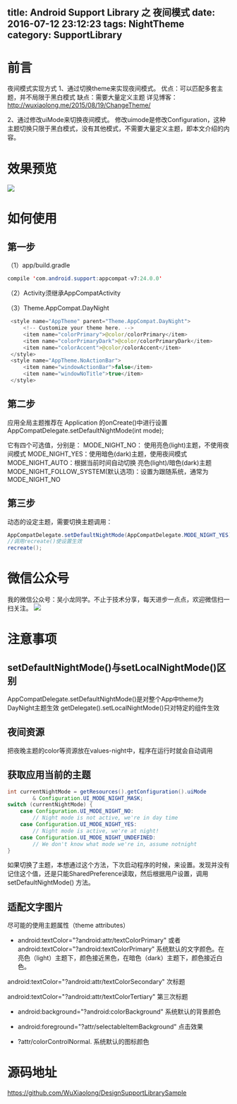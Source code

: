 title: Android Support Library 之 夜间模式
date: 2016-07-12 23:12:23
tags: NightTheme
category: SupportLibrary
---
# 前言
夜间模式实现方式
1、通过切换theme来实现夜间模式。
优点：可以匹配多套主题，并不局限于黑白模式
缺点：需要大量定义主题
详见博客：http://wuxiaolong.me/2015/08/19/ChangeTheme/

2、通过修改uiMode来切换夜间模式。
修改uimode是修改Configuration，这种主题切换只限于黑白模式，没有其他模式，不需要大量定义主题，即本文介绍的内容。

# 效果预览
![](http://7q5c2h.com1.z0.glb.clouddn.com/nightTheme.gif?watermark/2/text/5ZC05bCP6b6Z5ZCM5a24/font/5qW35L2T/fontsize/500/fill/I0VGRUZFRg==/dissolve/100/gravity/SouthEast/dx/10/dy/10)
<!--more-->
# 如何使用
## 第一步 
（1）app/build.gradle
```java
compile 'com.android.support:appcompat-v7:24.0.0'
```
（2）Activity须继承AppCompatActivity

（3）Theme.AppCompat.DayNight
```java
 <style name="AppTheme" parent="Theme.AppCompat.DayNight">
     <!-- Customize your theme here. -->
     <item name="colorPrimary">@color/colorPrimary</item>
     <item name="colorPrimaryDark">@color/colorPrimaryDark</item>
     <item name="colorAccent">@color/colorAccent</item>
 </style>
 <style name="AppTheme.NoActionBar">
     <item name="windowActionBar">false</item>
     <item name="windowNoTitle">true</item>
 </style>
```
## 第二步
应用全局主题推荐在 Application 的onCreate()中进行设置
AppCompatDelegate.setDefaultNightMode(int mode);

它有四个可选值，分别是：
MODE_NIGHT_NO： 使用亮色(light)主题，不使用夜间模式
MODE_NIGHT_YES：使用暗色(dark)主题，使用夜间模式
MODE_NIGHT_AUTO：根据当前时间自动切换 亮色(light)/暗色(dark)主题
MODE_NIGHT_FOLLOW_SYSTEM(默认选项)：设置为跟随系统，通常为 MODE_NIGHT_NO

## 第三步
动态的设定主题，需要切换主题调用：
```java
AppCompatDelegate.setDefaultNightMode(AppCompatDelegate.MODE_NIGHT_YES);
//调用recreate()使设置生效
recreate();
```

# 微信公众号
我的微信公众号：吴小龙同学。不止于技术分享，每天进步一点点，欢迎微信扫一扫关注。
![](http://7q5c2h.com1.z0.glb.clouddn.com/qrcode_wuxiaolong.jpg)

# 注意事项
## setDefaultNightMode()与setLocalNightMode()区别
AppCompatDelegate.setDefaultNightMode()是对整个App中theme为DayNight主题生效
getDelegate().setLocalNightMode()只对特定的组件生效

## 夜间资源
把夜晚主题的color等资源放在values-night中，程序在运行时就会自动调用

## 获取应用当前的主题
```java
int currentNightMode = getResources().getConfiguration().uiMode
        & Configuration.UI_MODE_NIGHT_MASK;
switch (currentNightMode) {
    case Configuration.UI_MODE_NIGHT_NO:
        // Night mode is not active, we're in day time
    case Configuration.UI_MODE_NIGHT_YES:
        // Night mode is active, we're at night!
    case Configuration.UI_MODE_NIGHT_UNDEFINED:
        // We don't know what mode we're in, assume notnight
}
```
如果切换了主题，本想通过这个方法，下次启动程序的时候，来设置。发现并没有记住这个值，还是只能SharedPreference读取，然后根据用户设置，调用 setDefaultNightMode() 方法。

## 适配文字图片
尽可能的使用主题属性（theme attributes）

* android:textColor="?android:attr/textColorPrimary" 或者android:textColor="?android:textColorPrimary"
系统默认的文字颜色。在亮色（light）主题下，颜色接近黑色，在暗色（dark）主题下，颜色接近白色。

android:textColor="?android:attr/textColorSecondary" 次标题

android:textColor="?android:attr/textColorTertiary" 第三次标题

* android:background="?android:colorBackground"
系统默认的背景颜色

*  android:foreground="?attr/selectableItemBackground"
点击效果

* ?attr/colorControlNormal. 系统默认的图标颜色

# 源码地址
https://github.com/WuXiaolong/DesignSupportLibrarySample
